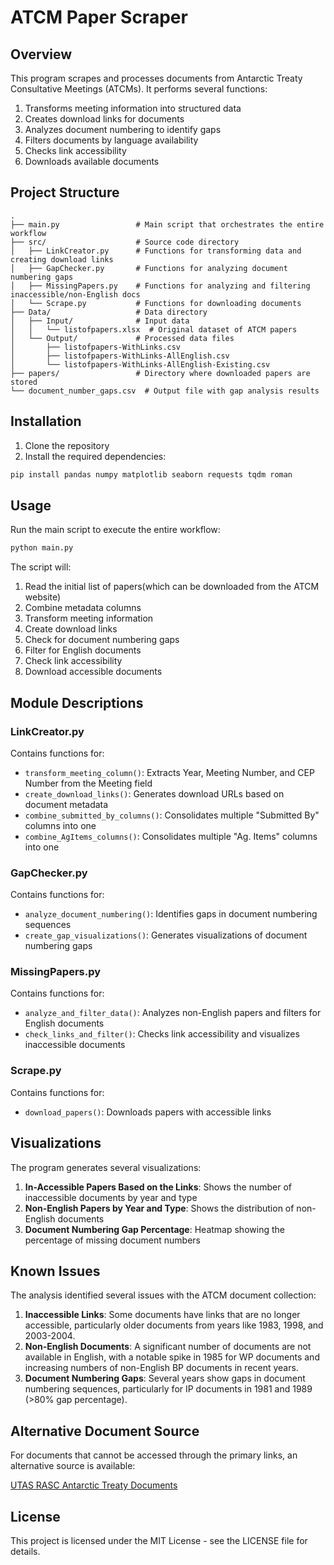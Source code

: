 # ATCM Paper Scraper

## Overview

This program scrapes and processes documents from Antarctic Treaty Consultative Meetings (ATCMs). It performs several functions:

1. Transforms meeting information into structured data
2. Creates download links for documents
3. Analyzes document numbering to identify gaps
4. Filters documents by language availability
5. Checks link accessibility
6. Downloads available documents

## Project Structure

```
.
├── main.py                 # Main script that orchestrates the entire workflow
├── src/                    # Source code directory
│   ├── LinkCreator.py      # Functions for transforming data and creating download links
│   ├── GapChecker.py       # Functions for analyzing document numbering gaps
│   ├── MissingPapers.py    # Functions for analyzing and filtering inaccessible/non-English docs
│   └── Scrape.py           # Functions for downloading documents
├── Data/                   # Data directory
│   ├── Input/              # Input data
│   │   └── listofpapers.xlsx  # Original dataset of ATCM papers
│   └── Output/             # Processed data files
│       ├── listofpapers-WithLinks.csv
│       ├── listofpapers-WithLinks-AllEnglish.csv
│       └── listofpapers-WithLinks-AllEnglish-Existing.csv
├── papers/                 # Directory where downloaded papers are stored
└── document_number_gaps.csv  # Output file with gap analysis results
```

## Installation

1. Clone the repository
2. Install the required dependencies:

```bash
pip install pandas numpy matplotlib seaborn requests tqdm roman
```

## Usage

Run the main script to execute the entire workflow:

```bash
python main.py
```

The script will:
1. Read the initial list of papers(which can be downloaded from the ATCM website)
2. Combine metadata columns
3. Transform meeting information
4. Create download links
5. Check for document numbering gaps
6. Filter for English documents
7. Check link accessibility
8. Download accessible documents

## Module Descriptions

### LinkCreator.py

Contains functions for:
- `transform_meeting_column()`: Extracts Year, Meeting Number, and CEP Number from the Meeting field
- `create_download_links()`: Generates download URLs based on document metadata
- `combine_submitted_by_columns()`: Consolidates multiple "Submitted By" columns into one
- `combine_AgItems_columns()`: Consolidates multiple "Ag. Items" columns into one

### GapChecker.py

Contains functions for:
- `analyze_document_numbering()`: Identifies gaps in document numbering sequences
- `create_gap_visualizations()`: Generates visualizations of document numbering gaps

### MissingPapers.py

Contains functions for:
- `analyze_and_filter_data()`: Analyzes non-English papers and filters for English documents
- `check_links_and_filter()`: Checks link accessibility and visualizes inaccessible documents

### Scrape.py

Contains functions for:
- `download_papers()`: Downloads papers with accessible links

## Visualizations

The program generates several visualizations:

1. **In-Accessible Papers Based on the Links**: Shows the number of inaccessible documents by year and type
2. **Non-English Papers by Year and Type**: Shows the distribution of non-English documents
3. **Document Numbering Gap Percentage**: Heatmap showing the percentage of missing document numbers

## Known Issues

The analysis identified several issues with the ATCM document collection:

1. **Inaccessible Links**: Some documents have links that are no longer accessible, particularly older documents from years like 1983, 1998, and 2003-2004.
2. **Non-English Documents**: A significant number of documents are not available in English, with a notable spike in 1985 for WP documents and increasing numbers of non-English BP documents in recent years.
3. **Document Numbering Gaps**: Several years show gaps in document numbering sequences, particularly for IP documents in 1981 and 1989 (>80% gap percentage).

## Alternative Document Source

For documents that cannot be accessed through the primary links, an alternative source is available:

[UTAS RASC Antarctic Treaty Documents](https://prod.utasrasc.cloud.edu.au/index.php/antarctic-treaty-consultative-meeting-atcm-documents-2/informationobject/inventory?sort=levelUp)

## License

This project is licensed under the MIT License - see the LICENSE file for details.
